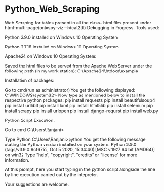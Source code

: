 # Python_Web_Scraping


Web Scraping for tables present in all the class-.html files present under html-multi-page(ontospy-viz-->dcat2ttl)
Debugging in Progress.
Tools used:


Python 3.9.0 installed on Windows 10 Operating System


Python 2.7.18 installed on Windows 10 Operating System


Apache24 on Windows 10 Operating System:


Saved the html files to be served from the Apache Web Server under the following path (in my work station):
C:\Apache24\htdocs\example

Installation of packages:

Go to cmd(run as administrator)
You get the following displayed:
C:\WINDOWS\system32>
Now type as mentioned below to install the respective python packages:
pip install requests
pip install beautifulsoup4
pip install urllib3
pip install lxml
pip install html5lib
pip install selenium
pip install scrapy
pip install urlopen
pip install django-request
pip install web.py

Python Script Execution:



Go to cmd
C:\Users\Ranjani>


Type Python
C:\Users\Ranjani>python
You get the following message stating the Python version installed on your system:
Python 3.9.0 (tags/v3.9.0:9cf6752, Oct  5 2020, 15:34:40) [MSC v.1927 64 bit (AMD64)] on win32
Type "help", "copyright", "credits" or "license" for more information.





At this prompt, here you start typing in the python script alongside the line by line execution carried out by the intepreter.



Your suggestions are welcome.
